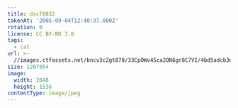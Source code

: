 ```yaml
---
title: dscf0032
takenAt: '2005-09-04T12:40:37.000Z'
rotation: 0
license: CC BY-ND 3.0
tags:
  - cat
url: >-
  //images.ctfassets.net/bncv3c2gt878/33CpOWv4Sca2ON6gr8C7VI/4bd5adcb3d38450688bd0fcba3d2c114/dscf0032_4559760963_o
size: 1207954
image:
  width: 2048
  height: 1536
contentType: image/jpeg
---
```


